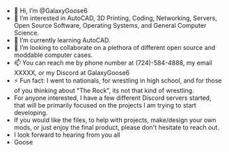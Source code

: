 - 👋 Hi, I’m @GalaxyGoose6
- 👀 I’m interested in AutoCAD, 3D Printing, Coding, Networking, Servers, Open Source Software, Operating Systems, and General Computer Science.
- 🌱 I’m currently learning AutoCAD.
- 💞️ I’m looking to collaborate on a plethora of different open source and moddable computer cases.
- 📫 You can reach me by phone number at (724)-584-4888, my email XXXXX, or my Discord at GalaxyGoose6
- ⚡ Fun fact: I went to nationals, for wrestling in high school, and for those of you thinking about "The Rock", its not that kind of wrestling.
- For anyone interested, I have a few different Discord servers started, that will be primarily focused on the projects I am trying to start developing.
- If you would like the files, to help with projects, make/design your own mods, or just enjoy the final product, please don't hesitate to reach out.
- I look forward to hearing from you all
- Goose

<!---
GalaxyGoose6/GalaxyGoose6 is a ✨ special ✨ repository because its `README.md` (this file) appears on your GitHub profile.
You can click the Preview link to take a look at your changes.
--->

